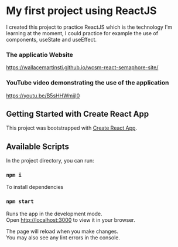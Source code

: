 # My first project using ReactJS

I created this project to practice ReactJS which is the technology I'm learning at the moment, I could practice for example the use of components, useState and useEffect.

### The applicatio Website

<https://wallacemartinsti.github.io/wcsm-react-semaphore-site/>

### YouTube video demonstrating the use of the application

<https://youtu.be/B5sHHWmijI0>

## Getting Started with Create React App

This project was bootstrapped with [Create React App](https://github.com/facebook/create-react-app).

## Available Scripts

In the project directory, you can run:

### `npm i`

To install dependencies

### `npm start`

Runs the app in the development mode.\
Open [http://localhost:3000](http://localhost:3000) to view it in your browser.

The page will reload when you make changes.\
You may also see any lint errors in the console.

